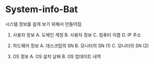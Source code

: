 # System-info-Bat

시스템 정보를 쉽게 보기 위해서 만들어짐

1. 사용자 정보
   A. 도메인 계정
   B. 사용자 정보
   C. 컴퓨터 이름
   D. IP 주소

2. 하드웨어 정보
   A. 데스크탑의 SN
   B. 모니터의 SN (1)
   C. 모니터의 SN (2)

3. OS 정보
   A. OS 설치 날짜
   B. OS 업데이트 내역

   
